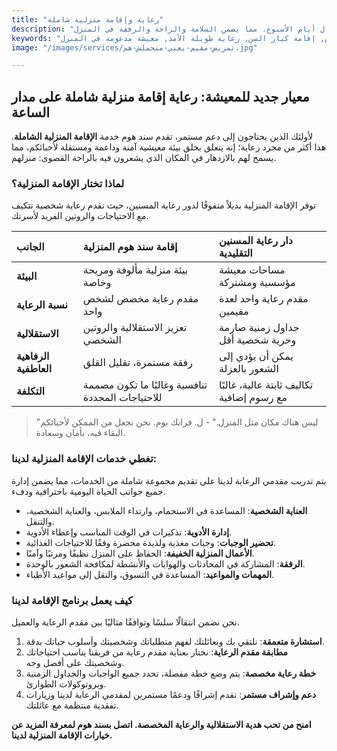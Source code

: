 ```yaml
---
title: "رعاية وإقامة منزلية شاملة"
description: "رعاية مستمرة وطويلة الأمد لأحبائكم. يقدم مقدمو الرعاية لدينا دعمًا على مدار الساعة طوال أيام الأسبوع، مما يضمن السلامة والراحة والرفقة في المنزل."
keywords: "رعاية منزلية, رعاية 24/7, مقدم رعاية مقيم, إقامة كبار السن, رعاية طويلة الأمد, معيشة مدعومة في المنزل"
image: "/images/services/تمريض-مقيم-يعني-متحملش-هم.jpg"

---
```


## معيار جديد للمعيشة: رعاية إقامة منزلية شاملة على مدار الساعة

لأولئك الذين يحتاجون إلى دعم مستمر، تقدم سند هوم خدمة **الإقامة المنزلية الشاملة**. هذا أكثر من مجرد رعاية؛ إنه يتعلق بخلق بيئة معيشية آمنة وداعمة ومستقلة لأحبائكم، مما يسمح لهم بالازدهار في المكان الذي يشعرون فيه بالراحة القصوى: منزلهم.

### لماذا تختار الإقامة المنزلية؟

توفر الإقامة المنزلية بديلاً متفوقًا لدور رعاية المسنين، حيث تقدم رعاية شخصية تتكيف مع الاحتياجات والروتين الفريد لأسرتك.

| الجانب                | إقامة سند هوم المنزلية                           | دار رعاية المسنين التقليدية               |
| :-------------------- | :----------------------------------------------- | :---------------------------------------- |
| **البيئة**            | بيئة منزلية مألوفة ومريحة وخاصة                  | مساحات معيشة مؤسسية ومشتركة               |
| **نسبة الرعاية**      | مقدم رعاية مخصص لشخص واحد                        | مقدم رعاية واحد لعدة مقيمين               |
| **الاستقلالية**       | تعزيز الاستقلالية والروتين الشخصي                | جداول زمنية صارمة وحرية شخصية أقل         |
| **الرفاهية العاطفية** | رفقة مستمرة، تقليل القلق                         | يمكن أن يؤدي إلى الشعور بالعزلة           |
| **التكلفة**           | تنافسية وغالبًا ما تكون مصممة للاحتياجات المحددة | تكاليف ثابتة عالية، غالبًا مع رسوم إضافية |

> "ليس هناك مكان مثل المنزل." - ل. فرانك بوم. نحن نجعل من الممكن لأحبائكم البقاء فيه، بأمان وسعادة.

### تغطي خدمات الإقامة المنزلية لدينا:

يتم تدريب مقدمي الرعاية لدينا على تقديم مجموعة شاملة من الخدمات، مما يضمن إدارة جميع جوانب الحياة اليومية باحترافية ودفء.

- **العناية الشخصية**: المساعدة في الاستحمام، وارتداء الملابس، والعناية الشخصية، والتنقل.
- **إدارة الأدوية**: تذكيرات في الوقت المناسب وإعطاء الأدوية.
- **تحضير الوجبات**: وجبات مغذية ولذيذة محضرة وفقًا للاحتياجات الغذائية.
- **الأعمال المنزلية الخفيفة**: الحفاظ على المنزل نظيفًا ومرتبًا وآمنًا.
- **الرفقة**: المشاركة في المحادثات والهوايات والأنشطة لمكافحة الشعور بالوحدة.
- **المهمات والمواعيد**: المساعدة في التسوق، والنقل إلى مواعيد الأطباء.

### كيف يعمل برنامج الإقامة لدينا

نحن نضمن انتقالًا سلسًا وتوافقًا مثاليًا بين مقدم الرعاية والعميل.

1.  **استشارة متعمقة**: نلتقي بك وبعائلتك لفهم متطلباتك وشخصيتك وأسلوب حياتك بدقة.
2.  **مطابقة مقدم الرعاية**: نختار بعناية مقدم رعاية من فريقنا يناسب احتياجاتك وشخصيتك على أفضل وجه.
3.  **خطة رعاية مخصصة**: يتم وضع خطة مفصلة، تحدد جميع الواجبات والجداول الزمنية وبروتوكولات الطوارئ.
4.  **دعم وإشراف مستمر**: نقدم إشرافًا ودعمًا مستمرين لمقدمي الرعاية لدينا وزيارات تفقدية منتظمة مع عائلتك.

**امنح من تحب هدية الاستقلالية والرعاية المخصصة. اتصل بسند هوم لمعرفة المزيد عن خيارات الإقامة المنزلية لدينا.**
